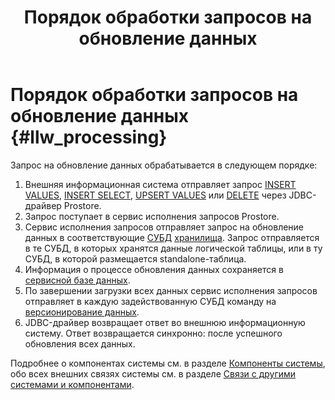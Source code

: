 ﻿---
layout: default
title: Порядок обработки запросов на обновление данных
nav_order: 3
parent: Связи с другими системами и компонентами
grand_parent: Обзор понятий, компонентов и связей
has_children: false
has_toc: false
---

# Порядок обработки запросов на обновление данных {#llw_processing}

Запрос на обновление данных обрабатывается в следующем порядке:
1. Внешняя информационная система отправляет запрос [INSERT VALUES](../../../reference/sql_plus_requests/INSERT_VALUES/INSERT_VALUES.md),
   [INSERT SELECT](../../../reference/sql_plus_requests/INSERT_SELECT/INSERT_SELECT.md),
   [UPSERT VALUES](../../../reference/sql_plus_requests/UPSERT_VALUES/UPSERT_VALUES.md) или 
   [DELETE](../../../reference/sql_plus_requests/DELETE/DELETE.md) через JDBC-драйвер Prostore.
2. Запрос поступает в сервис исполнения запросов Prostore.
3. Сервис исполнения запросов отправляет запрос на обновление данных в соответствующие 
   [СУБД](../../../introduction/supported_DBMS/supported_DBMS.md) 
   [хранилища](../../main_concepts/data_storage/data_storage.md). Запрос отправляется в 
   те СУБД, в которых хранятся данные логической таблицы, или в ту СУБД, в которой размещается standalone-таблица.
4. Информация о процессе обновления данных сохраняется в [сервисной базе данных](../../main_concepts/service_db/service_db.md).
5. По завершении загрузки всех данных сервис исполнения запросов отправляет в каждую задействованную СУБД команду 
   на [версионирование данных](../../../working_with_system/data_upload/data_versioning/data_versioning.md).
6. JDBC-драйвер возвращает ответ во внешнюю информационную систему. Ответ возвращается синхронно: после успешного обновления всех данных.

Подробнее о компонентах системы см. в разделе [Компоненты системы](../../components/components.md), 
обо всех внешних связях системы см. в разделе [Связи с другими системами и компонентами](../interactions.md).